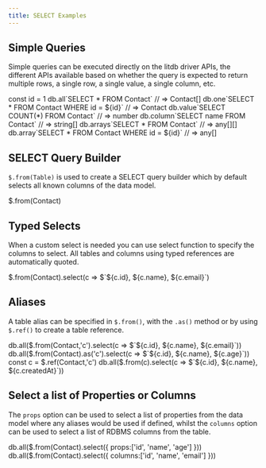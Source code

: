 ```yaml
---
title: SELECT Examples
---
```


## Simple Queries

Simple queries can be executed directly on the litdb driver APIs, the different APIs available based on whether the
query is expected to return multiple rows, a single row, a single value, a single column, etc.

<live-preview>
const id = 1
db.all`SELECT * FROM Contact`                     // => Contact[]
db.one`SELECT * FROM Contact WHERE id = ${id}`    // => Contact
db.value`SELECT COUNT(*) FROM Contact`            // => number
db.column`SELECT name FROM Contact`               // => string[]
db.arrays`SELECT * FROM Contact`                  // => any[][]
db.array`SELECT * FROM Contact WHERE id = ${id}`  // => any[]
</live-preview>

## SELECT Query Builder

`$.from(Table)` is used to create a SELECT query builder which by default selects all known columns of the data model.

<live-preview>
$.from(Contact)
</live-preview>

## Typed Selects

When a custom select is needed you can use select function to specify the columns to select. All tables and columns
using typed references are automatically quoted.

<live-preview>
$.from(Contact).select(c => $`${c.id}, ${c.name}, ${c.email}`)
</live-preview>

## Aliases

A table alias can be specified in `$.from()`, with the `.as()` method or by using `$.ref()` to 
create a table reference.

<live-preview>
db.all($.from(Contact,'c').select(c => $`${c.id}, ${c.name}, ${c.email}`))
db.all($.from(Contact).as('c').select(c => $`${c.id}, ${c.name}, ${c.age}`))
const c = $.ref(Contact,'c')
db.all($.from(c).select(c => $`${c.id}, ${c.name}, ${c.createdAt}`))
</live-preview>

## Select a list of Properties or Columns

The `props` option can be used to select a list of properties from the data model where any aliases would be used if defined, 
whilst the `columns` option can be used to select a list of RDBMS columns from the table.

<live-preview>
db.all($.from(Contact).select({ props:['id', 'name', 'age'] }))
db.all($.from(Contact).select({ columns:['id', 'name', 'email'] }))
</live-preview>
